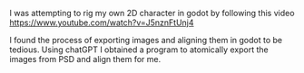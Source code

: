 I was attempting to rig my own 2D character in godot by following this video
https://www.youtube.com/watch?v=J5nznFtUnj4

I found the process of exporting images and aligning them in godot to be tedious. Using chatGPT I obtained a program to atomically export the images from PSD and align them for me.
